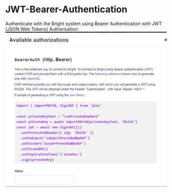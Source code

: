 # JWT-Bearer-Authentication
Authenticate with the Bright system using Bearer Authentication with JWT (JSON Web Tokens)
Authorisation:
![alt text](image.png)
